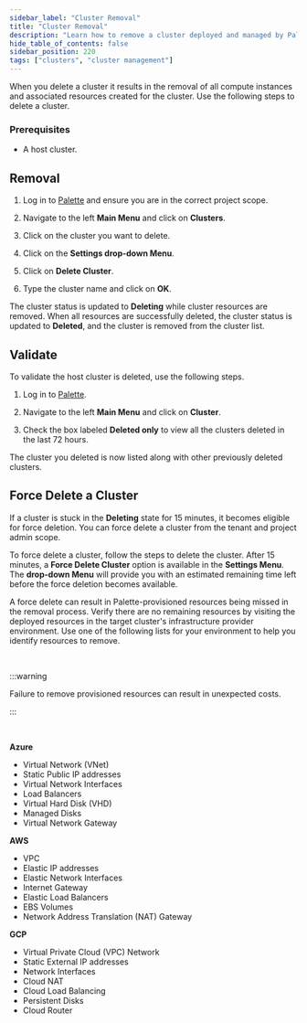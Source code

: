 ```yaml
---
sidebar_label: "Cluster Removal"
title: "Cluster Removal"
description: "Learn how to remove a cluster deployed and managed by Palette."
hide_table_of_contents: false
sidebar_position: 220
tags: ["clusters", "cluster management"]
---
```


When you delete a cluster it results in the removal of all compute instances and associated resources created for the cluster. Use the following steps to delete a cluster.

### Prerequisites

- A host cluster.

## Removal

1. Log in to [Palette](https://console.spectrocloud.com) and ensure you are in the correct project scope.

2. Navigate to the left **Main Menu** and click on **Clusters**.

3. Click on the cluster you want to delete.

4. Click on the **Settings drop-down Menu**.

5. Click on **Delete Cluster**.

6. Type the cluster name and click on **OK**.

The cluster status is updated to **Deleting** while cluster resources are removed. When all resources are successfully deleted, the cluster status is updated to **Deleted**, and the cluster is removed from the cluster list.

## Validate

To validate the host cluster is deleted, use the following steps.

1. Log in to [Palette](https://console.spectrocloud.com).

2. Navigate to the left **Main Menu** and click on **Cluster**.

3. Check the box labeled **Deleted only** to view all the clusters deleted in the last 72 hours.

The cluster you deleted is now listed along with other previously deleted clusters.

## Force Delete a Cluster

If a cluster is stuck in the **Deleting** state for 15 minutes, it becomes eligible for force deletion. You can force delete a cluster from the tenant and project admin scope.

To force delete a cluster, follow the steps to delete the cluster. After 15 minutes, a **Force Delete Cluster** option is available in the **Settings Menu**. The **drop-down Menu** will provide you with an estimated remaining time left before the force deletion becomes available.

A force delete can result in Palette-provisioned resources being missed in the removal process. Verify there are no remaining resources by visiting the deployed resources in the target cluster's infrastructure provider environment. Use one of the following lists for your environment to help you identify resources to remove.

<br />

:::warning

Failure to remove provisioned resources can result in unexpected costs.

:::

<br />

**Azure**

- Virtual Network (VNet)
- Static Public IP addresses
- Virtual Network Interfaces
- Load Balancers
- Virtual Hard Disk (VHD)
- Managed Disks
- Virtual Network Gateway

**AWS**

- VPC
- Elastic IP addresses
- Elastic Network Interfaces
- Internet Gateway
- Elastic Load Balancers
- EBS Volumes
- Network Address Translation (NAT) Gateway

**GCP**

- Virtual Private Cloud (VPC) Network
- Static External IP addresses
- Network Interfaces
- Cloud NAT
- Cloud Load Balancing
- Persistent Disks
- Cloud Router
